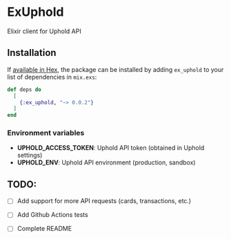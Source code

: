 # ExUphold

Elixir client for Uphold API

## Installation

If [available in Hex](https://hex.pm/docs/publish), the package can be installed
by adding `ex_uphold` to your list of dependencies in `mix.exs`:

```elixir
def deps do
  [
    {:ex_uphold, "~> 0.0.2"}
  ]
end
```

### Environment variables

- **UPHOLD_ACCESS_TOKEN**: Uphold API token (obtained in Uphold settings)
- **UPHOLD_ENV**: Uphold API environment (production, sandbox) 

## TODO: 

- [ ] Add support for more API requests (cards, transactions, etc.)

- [ ] Add Github Actions tests

- [ ] Complete README
